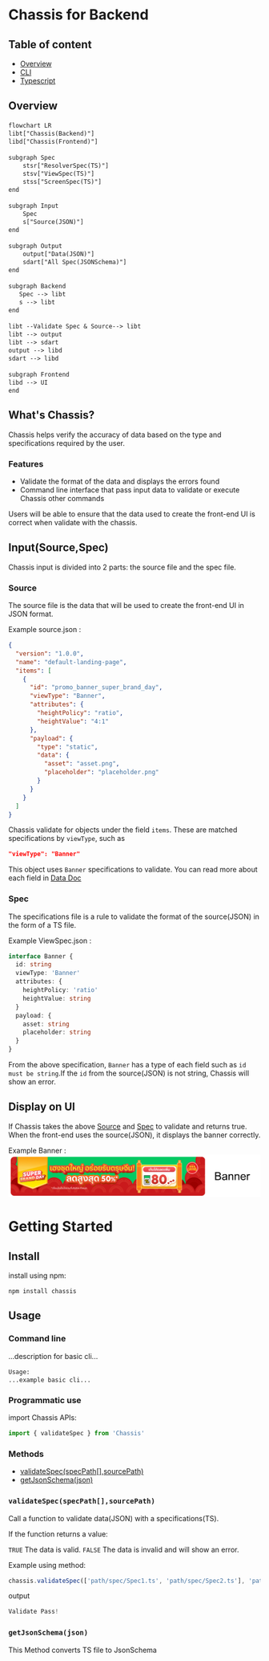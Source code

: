 # Chassis for Backend

## Table of content

- [Overview](#overview)
- [CLI](./docs/cli.md)
- [Typescript](./docs/typescript.md)

## Overview

```mermaid
flowchart LR
libt["Chassis(Backend)"]
libd["Chassis(Frontend)"]

subgraph Spec
    stsr["ResolverSpec(TS)"]
    stsv["ViewSpec(TS)"]
    stss["ScreenSpec(TS)"]
end

subgraph Input
    Spec
    s["Source(JSON)"]
end

subgraph Output
    output["Data(JSON)"]
    sdart["All Spec(JSONSchema)"]
end

subgraph Backend
   Spec --> libt
   s --> libt
end

libt --Validate Spec & Source--> libt
libt --> output
libt --> sdart
output --> libd
sdart --> libd

subgraph Frontend
libd --> UI
end
```

## What's Chassis?

Chassis helps verify the accuracy of data based on the type and specifications required by the user.

### Features

- Validate the format of the data and displays the errors found
- Command line interface that pass input data to validate or execute Chassis other commands

Users will be able to ensure that the data used to create the front-end UI is correct when validate with the chassis.

## Input(Source,Spec)

Chassis input is divided into 2 parts: the source file and the spec file.

### Source

The source file is the data that will be used to create the front-end UI in JSON format.

Example source.json :

```json
{
  "version": "1.0.0",
  "name": "default-landing-page",
  "items": [
    {
      "id": "promo_banner_super_brand_day",
      "viewType": "Banner",
      "attributes": {
        "heightPolicy": "ratio",
        "heightValue": "4:1"
      },
      "payload": {
        "type": "static",
        "data": {
          "asset": "asset.png",
          "placeholder": "placeholder.png"
        }
      }
    }
  ]
}
```

Chassis validate for objects under the field `items`. These are matched specifications by `viewType`, such as

```json
"viewType": "Banner"
```

This object uses `Banner` specifications to validate. You can read more about each field in [Data Doc](./data/README.md)

### Spec

The specifications file is a rule to validate the format of the source(JSON) in the form of a TS file.

Example ViewSpec.json :

```ts
interface Banner {
  id: string
  viewType: 'Banner'
  attributes: {
    heightPolicy: 'ratio'
    heightValue: string
  }
  payload: {
    asset: string
    placeholder: string
  }
}
```

From the above specification, `Banner` has a type of each field such as `id must be string`.If the `id` from the source(JSON) is not string, Chassis will show an error.

## Display on UI

If Chassis takes the above [Source](#Source) and [Spec](#Spec) to validate and returns true. When the front-end uses the source(JSON), it displays the banner correctly.

Example Banner :
![ImageBanner](./asset/banner.png)

# Getting Started

## Install

install using npm:

```
npm install chassis
```

## Usage

### Command line

...description for basic cli...

```
Usage:
...example basic cli...
```

### Programmatic use

import Chassis APIs:

```ts
import { validateSpec } from 'Chassis'
```

### Methods

- [validateSpec(specPath[],sourcePath)](<#validateSpec(specPath[],sourcePath)>)
- [getJsonSchema(json)](<#getJsonSchema(json)>)

### `validateSpec(specPath[],sourcePath)`

Call a function to validate data(JSON) with a specifications(TS).

If the function returns a value:

`TRUE` The data is valid.
`FALSE` The data is invalid and will show an error.

Example using method:

```ts
chassis.validateSpec(['path/spec/Spec1.ts', 'path/spec/Spec2.ts'], 'path/source.json')
```

output

```ts
Validate Pass!
```

### `getJsonSchema(json)`

This Method converts TS file to JsonSchema

